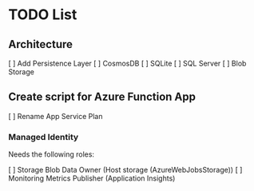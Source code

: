 # TODO List

## Architecture

[ ] Add Persistence Layer
    [ ] CosmosDB
    [ ] SQLite
    [ ] SQL Server
    [ ] Blob Storage

## Create script for Azure Function App

[ ] Rename App Service Plan

### Managed Identity

Needs the following roles:

[ ] Storage Blob Data Owner (Host storage (AzureWebJobsStorage))
[ ] Monitoring Metrics Publisher (Application Insights)
